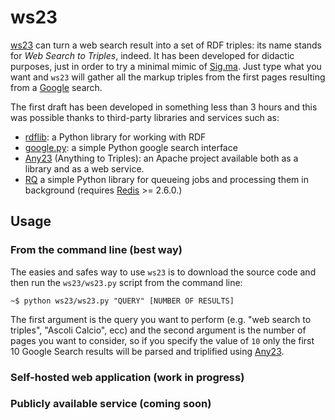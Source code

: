 ws23
====

[ws23](https://github.com/petrux/ws23/) can turn a web search result into a set of RDF triples: its name stands for *Web Search to Triples*, indeed. It has been developed for didactic purposes, just in order to try a minimal mimic of [Sig.ma](http://blog.sindice.com/2009/07/22/sigma-live-views-on-the-web-of-data/). Just type what you want and `ws23` will gather all the markup triples from the first pages resulting from a [Google](http://www.google.com) search.

The first draft has been developed in something less than 3 hours and this was possible thanks to third-party libraries and services such as:
* [rdflib](https://github.com/RDFLib/rdflib): a Python library for working with RDF
* [google.py](https://github.com/MarioVilas/google): a simple Python google search interface
* [Any23](https://any23.apache.org/) (Anything to Triples): an Apache project available both as a library and as a web service.
* [RQ](http://python-rq.org/) a simple Python library for queueing jobs and processing them in background (requires [Redis](http://redis.io/) >= 2.6.0.)

Usage
-----

### From the command line (best way) ###
The easies and safes way to use `ws23` is to download the source code and then run the `ws23/ws23.py` script from the command line:

`~$ python ws23/ws23.py "QUERY" [NUMBER OF RESULTS]`

The first argument is the query you want to perform (e.g. "web search to triples", "Ascoli Calcio", ecc) and the second argument is the number of pages you want to consider, so if you specify the value of `10` only the first 10 Google Search results will be parsed and triplified using [Any23](https://any23.apache.org/).

### Self-hosted web application (work in progress) ###

### Publicly available service (coming soon) ###






